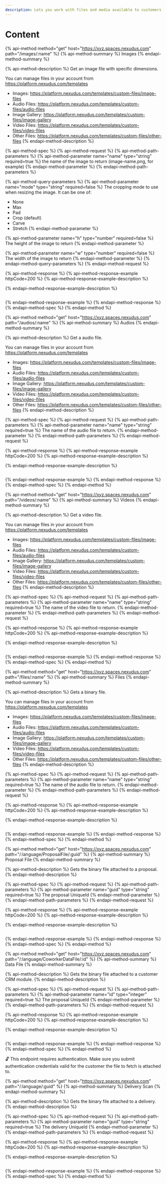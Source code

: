 ```yaml
---
description: Lets you work with files and media available to customers.
---
```


# Content

{% api-method method="get" host="https://xyz.spaces.nexudus.com" path="/images/:name" %}
{% api-method-summary %}
Images
{% endapi-method-summary %}

{% api-method-description %}
Get an image file with specific dimensions.  
  
You can manage files in your account from https://platform.nexudus.com/templates   
- Images: https://platform.nexudus.com/templates/custom-files/image-files   
- Audio Files: https://platform.nexudus.com/templates/custom-files/audio-files   
- Image Gallery: https://platform.nexudus.com/templates/custom-files/image-gallery   
- Video Files: https://platform.nexudus.com/templates/custom-files/video-files   
- Other Files: https://platform.nexudus.com/templates/custom-files/other-files
{% endapi-method-description %}

{% api-method-spec %}
{% api-method-request %}
{% api-method-path-parameters %}
{% api-method-parameter name="name" type="string" required=true %}
the name of the image to return \(image-name.png, for example\)
{% endapi-method-parameter %}
{% endapi-method-path-parameters %}

{% api-method-query-parameters %}
{% api-method-parameter name="mode" type="string" required=false %}
The cropping mode to use when resizing the image. It can be one of:  
  
- None  
- Max  
- Pad  
- Crop \(default\)  
- Carve  
- Stretch
{% endapi-method-parameter %}

{% api-method-parameter name="h" type="number" required=false %}
The height of the image to return
{% endapi-method-parameter %}

{% api-method-parameter name="w" type="number" required=false %}
The width of the image to return
{% endapi-method-parameter %}
{% endapi-method-query-parameters %}
{% endapi-method-request %}

{% api-method-response %}
{% api-method-response-example httpCode=200 %}
{% api-method-response-example-description %}

{% endapi-method-response-example-description %}

```

```
{% endapi-method-response-example %}
{% endapi-method-response %}
{% endapi-method-spec %}
{% endapi-method %}

{% api-method method="get" host="https://xyz.spaces.nexudus.com" path="/audios/:name" %}
{% api-method-summary %}
Audios
{% endapi-method-summary %}

{% api-method-description %}
Get a audio file.  
  
You can manage files in your account from https://platform.nexudus.com/templates   
- Images: https://platform.nexudus.com/templates/custom-files/image-files   
- Audio Files: https://platform.nexudus.com/templates/custom-files/audio-files   
- Image Gallery: https://platform.nexudus.com/templates/custom-files/image-gallery   
- Video Files: https://platform.nexudus.com/templates/custom-files/video-files   
- Other Files: https://platform.nexudus.com/templates/custom-files/other-files
{% endapi-method-description %}

{% api-method-spec %}
{% api-method-request %}
{% api-method-path-parameters %}
{% api-method-parameter name="name" type="string" required=true %}
The name of the audio file to return.
{% endapi-method-parameter %}
{% endapi-method-path-parameters %}
{% endapi-method-request %}

{% api-method-response %}
{% api-method-response-example httpCode=200 %}
{% api-method-response-example-description %}

{% endapi-method-response-example-description %}

```

```
{% endapi-method-response-example %}
{% endapi-method-response %}
{% endapi-method-spec %}
{% endapi-method %}

{% api-method method="get" host="https://xyz.spaces.nexudus.com" path="/videos/:name" %}
{% api-method-summary %}
Videos
{% endapi-method-summary %}

{% api-method-description %}
Get a video file.  
  
You can manage files in your account from https://platform.nexudus.com/templates   
- Images: https://platform.nexudus.com/templates/custom-files/image-files   
- Audio Files: https://platform.nexudus.com/templates/custom-files/audio-files   
- Image Gallery: https://platform.nexudus.com/templates/custom-files/image-gallery   
- Video Files: https://platform.nexudus.com/templates/custom-files/video-files   
- Other Files: https://platform.nexudus.com/templates/custom-files/other-files
{% endapi-method-description %}

{% api-method-spec %}
{% api-method-request %}
{% api-method-path-parameters %}
{% api-method-parameter name="name" type="string" required=true %}
The name of the video file to return.
{% endapi-method-parameter %}
{% endapi-method-path-parameters %}
{% endapi-method-request %}

{% api-method-response %}
{% api-method-response-example httpCode=200 %}
{% api-method-response-example-description %}

{% endapi-method-response-example-description %}

```

```
{% endapi-method-response-example %}
{% endapi-method-response %}
{% endapi-method-spec %}
{% endapi-method %}

{% api-method method="get" host="https://xyz.spaces.nexudus.com" path="/files/:name" %}
{% api-method-summary %}
Files
{% endapi-method-summary %}

{% api-method-description %}
Gets a binary file.  
  
You can manage files in your account from https://platform.nexudus.com/templates   
- Images: https://platform.nexudus.com/templates/custom-files/image-files   
- Audio Files: https://platform.nexudus.com/templates/custom-files/audio-files   
- Image Gallery: https://platform.nexudus.com/templates/custom-files/image-gallery   
- Video Files: https://platform.nexudus.com/templates/custom-files/video-files   
- Other Files: https://platform.nexudus.com/templates/custom-files/other-files
{% endapi-method-description %}

{% api-method-spec %}
{% api-method-request %}
{% api-method-path-parameters %}
{% api-method-parameter name="name" type="string" required=true %}
The name of the audio file to return.
{% endapi-method-parameter %}
{% endapi-method-path-parameters %}
{% endapi-method-request %}

{% api-method-response %}
{% api-method-response-example httpCode=200 %}
{% api-method-response-example-description %}

{% endapi-method-response-example-description %}

```

```
{% endapi-method-response-example %}
{% endapi-method-response %}
{% endapi-method-spec %}
{% endapi-method %}



{% api-method method="get" host="https://xyz.spaces.nexudus.com" path="/:language/ProposalFile/:guid" %}
{% api-method-summary %}
Proposal File
{% endapi-method-summary %}

{% api-method-description %}
Gets the binary file attached to a proposal.
{% endapi-method-description %}

{% api-method-spec %}
{% api-method-request %}
{% api-method-path-parameters %}
{% api-method-parameter name="guid" type="string" required=true %}
The proposal UniqueId
{% endapi-method-parameter %}
{% endapi-method-path-parameters %}
{% endapi-method-request %}

{% api-method-response %}
{% api-method-response-example httpCode=200 %}
{% api-method-response-example-description %}

{% endapi-method-response-example-description %}

```

```
{% endapi-method-response-example %}
{% endapi-method-response %}
{% endapi-method-spec %}
{% endapi-method %}

{% api-method method="get" host="https://xyz.spaces.nexudus.com" path="/:language/CoworkerDataFile/:id" %}
{% api-method-summary %}
Data File
{% endapi-method-summary %}

{% api-method-description %}
Gets the binary file attached to a customer CRM module.
{% endapi-method-description %}

{% api-method-spec %}
{% api-method-request %}
{% api-method-path-parameters %}
{% api-method-parameter name="id" type="integer" required=true %}
The proposal UniqueId
{% endapi-method-parameter %}
{% endapi-method-path-parameters %}
{% endapi-method-request %}

{% api-method-response %}
{% api-method-response-example httpCode=200 %}
{% api-method-response-example-description %}

{% endapi-method-response-example-description %}

```

```
{% endapi-method-response-example %}
{% endapi-method-response %}
{% endapi-method-spec %}
{% endapi-method %}

🔓 This endpoint requires authentication. Make sure you submit authentication credentials valid for the customer the file to fetch is attached to.

{% api-method method="get" host="https://xyz.spaces.nexudus.com" path="/:language/:guid" %}
{% api-method-summary %}
Delivery Scan
{% endapi-method-summary %}

{% api-method-description %}
Gets the binary file attached to a delivery.
{% endapi-method-description %}

{% api-method-spec %}
{% api-method-request %}
{% api-method-path-parameters %}
{% api-method-parameter name="guid" type="string" required=true %}
The delivery UniqueId
{% endapi-method-parameter %}
{% endapi-method-path-parameters %}
{% endapi-method-request %}

{% api-method-response %}
{% api-method-response-example httpCode=200 %}
{% api-method-response-example-description %}

{% endapi-method-response-example-description %}

```

```
{% endapi-method-response-example %}
{% endapi-method-response %}
{% endapi-method-spec %}
{% endapi-method %}

